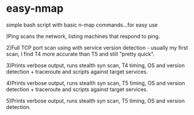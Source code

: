 # easy-nmap
simple bash script with basic n-map commands...for easy use

)Ping scans the network, listing machines that respond to ping.

2)Full TCP port scan using with service version detection - usually my first scan, I find T4 more accurate than T5 and still "pretty quick".

3)Prints verbose output, runs stealth syn scan, T4 timing, OS and version detection + traceroute and scripts against target services.

4)Prints verbose output, runs stealth syn scan, T5 timing, OS and version detection + traceroute and scripts against target services.

5)Prints verbose output, runs stealth syn scan, T5 timing, OS and version detection.
